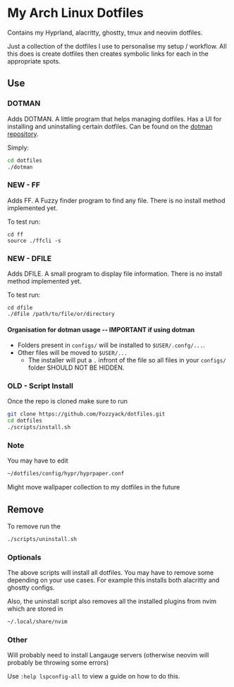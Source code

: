  
# My Arch Linux Dotfiles

Contains my Hyprland, alacritty, ghostty, tmux and neovim dotfiles.

Just a collection of the dotfiles I use to personalise my setup / workflow. All this does is create dotfiles then
creates symbolic links for each in the appropriate spots.

## Use 

### DOTMAN

Adds DOTMAN. A little program that helps managing dotfiles. Has a UI for installing and uninstalling certain dotfiles.
Can be found on the [dotman repository](https://github.com/Fozzyack/dotfile-manager).

Simply:
```bash
cd dotfiles
./dotman

```

### NEW - FF

Adds FF. A Fuzzy finder program to find any file.
There is no install method implemented yet.

To test run:

```
cd ff
source ./ffcli -s
```

### NEW - DFILE

Adds DFILE. A small program to display file information.
There is no install method implemented yet.

To test run:

```
cd dfile 
./dfile /path/to/file/or/directory
```

#### Organisation for dotman usage -- IMPORTANT if using dotman

- Folders present in ```configs/``` will be installed to ```$USER/.confg/...```.
- Other files will be moved to ```$USER/...```
    - The installer will put a `.` infront of the file so all files in your ```configs/``` folder SHOULD NOT BE HIDDEN.

### OLD - Script Install

Once the repo is cloned make sure to run

```  bash
git clone https://github.com/Fozzyack/dotfiles.git 
cd dotfiles 
./scripts/install.sh 
```

### Note

You may have to edit 
```bash
~/dotfiles/config/hypr/hyprpaper.conf
```
Might move wallpaper collection to my dotfiles in the future

## Remove

To remove run the 
```bash
./scripts/uninstall.sh 
```

### Optionals

The above scripts will install all dotfiles. You may have to remove some depending on your use cases. For example this
installs both alacritty and ghostty configs.

Also, the uninstall script also removes all the installed plugins from nvim which are stored in
```bash
~/.local/share/nvim
```

### Other

Will probably need to install Langauge servers (otherwise neovim will probably be throwing some errors)

Use ```:help lspconfig-all``` to view a guide on how to do this.
